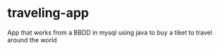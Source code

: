 # traveling-app
App that works from a BBDD in mysql using java to buy a tiket to travel around the world
